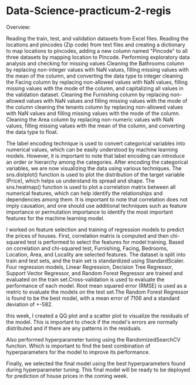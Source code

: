 # Data-Science-practicum-2-regis
Overview:

Reading the train, test, and validation datasets from Excel files.
Reading the locations and pincodes (Zip code) from text files and creating a dictionary to map locations to pincodes, adding a new column named "Pincode" to all three datasets by mapping location to Pincode.
Performing exploratory data analysis and checking for missing values
Cleaning the Bathrooms column by replacing non-integer values with NaN values, filling missing values with the mean of the column, and converting the data type to integer
cleaning the Facing column by replacing non-allowed values with NaN values, filling missing values with the mode of the column, and capitalizing all values in the validation dataset.
Cleaning the Furnishing column by replacing non-allowed values with NaN values and filling missing values with the mode of the column
cleaning the tenants column by replacing non-allowed values with NaN values and filling missing values with the mode of the column.
Cleaning the Area column by replacing non-numeric values with NaN values, filling missing values with the mean of the column, and converting the data type to float.

The label encoding technique is used to convert categorical variables into numerical values, which can be easily understood by machine learning models. However, it is important to note that label encoding can introduce an order or hierarchy among the categories.
After encoding the categorical variables, we are now visualizing the data using various techniques. The sns.distplot() function is used to plot the distribution of the target variable (Price), which helps us understand its spread and shape. The sns.heatmap() function is used to plot a correlation matrix between all numerical features, which can help identify the relationships and dependencies among them. It is important to note that correlation does not imply causation, and one should use additional techniques such as feature importance or permutation importance to identify the most important features for the machine learning model.

I worked on feature selection and training of regression models to predict the prices of houses. First, correlation matrix is computed and then chi-squared test is performed to select the features for model training. Based on correlation and chi-squared test, Furnishing, Facing, Bedrooms, Location, Area, and Locality are selected features. The dataset is split into train and test sets, and the train set is standardized using StandardScaler. Four regression models, Linear Regression, Decision Tree Regressor, Support Vector Regressor, and Random Forest Regressor are trained and evaluated on the train set.Cross-validation is used to evaluate the performance of each model. Root mean squared error (RMSE) is used as a metric to evaluate the models on the test set.The Random Forest Regressor is found to be the best model, with a mean error of 7106 and a standard deviation of +-582.

this week, I created a QQ plot and a scatter plot to visualize the residuals of the model. This is important to check if the model's errors are normally distributed and if there are any patterns in the residuals.

Also performed hyperparameter tuning using the RandomizedSearchCV function. Which is important to find the best combination of hyperparameters for the model to improve its performance.

Finally, we selected  the final model using the best hyperparameters found during hyperparameter tuning. This final model will be ready to be deployed for prediction of house prices in the coming week.
